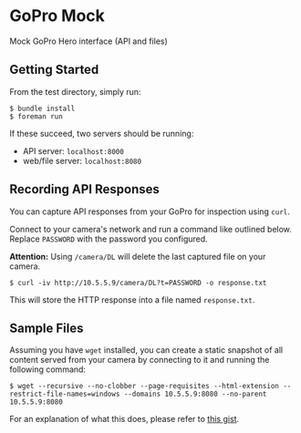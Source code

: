 # GoPro Mock

Mock GoPro Hero interface (API and files)

## Getting Started

From the test directory, simply run:

    $ bundle install
    $ foreman run

If these succeed, two servers should be running:

  * API server: `localhost:8000`
  * web/file server: `localhost:8080`

## Recording API Responses

You can capture API responses from your GoPro for inspection using `curl`.

Connect to your camera's network and run a command like outlined below.
Replace `PASSWORD` with the password you configured.

**Attention:** Using `/camera/DL` will delete the last captured file on your camera.

    $ curl -iv http://10.5.5.9/camera/DL?t=PASSWORD -o response.txt

This will store the HTTP response into a file named `response.txt`.

## Sample Files

Assuming you have `wget` installed, you can create a static snapshot of all
content served from your camera by connecting to it and running the following
command:

    $ wget --recursive --no-clobber --page-requisites --html-extension --restrict-file-names=windows --domains 10.5.5.9:8080 --no-parent 10.5.5.9:8080

For an explanation of what this does, please refer to
[this gist](https://gist.github.com/pmeinhardt/6922049).
